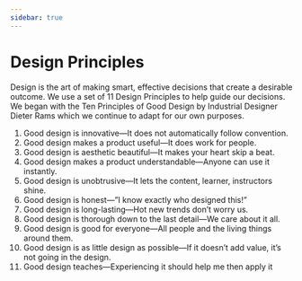 ```yaml
---
sidebar: true
---
```


# Design Principles

Design is the art of making smart, effective decisions that create a desirable outcome. We use a set of 11 Design Principles to help guide our decisions. We began with the Ten Principles of Good Design by Industrial Designer Dieter Rams which we continue to adapt for our own purposes.

1. Good design is innovative—It does not automatically follow convention.
1. Good design makes a product useful—It does work for people.
1. Good design is aesthetic beautiful—It makes your heart skip a beat.
1. Good design makes a product understandable—Anyone can use it instantly.
1. Good design is unobtrusive—It lets the content, learner, instructors shine.
1. Good design is honest—”I know exactly who designed this!”
1. Good design is long-lasting—Hot new trends don’t worry us.
1. Good design is thorough down to the last detail—We care about it all.
1. Good design is good for everyone—All people and the living things around them.
1. Good design is as little design as possible—If it doesn’t add value, it’s not going in the design.
1. Good design teaches—Experiencing it should help me then apply it
